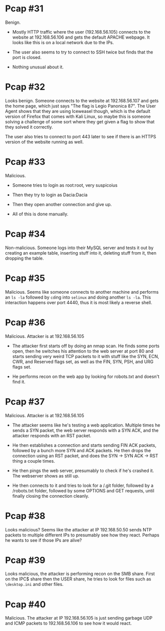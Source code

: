 # Pcap \#31

Benign.

* Mostly HTTP traffic where the user (192.168.56.105) connects to the website at 192.168.56.106 and gets the default APACHE webpage. It looks like this is on a local network due to the IPs.

* The user also seems to try to connect to SSH twice but finds that the port is closed.

* Nothing unusual about it.

# Pcap \#32

Looks benign. Someone connects to the website at 192.168.56.107 and gets the home page, which just says "The flag is Legio Panonica 87". The User Agent shows that they are using Iceweasel though, which is the default version of Firefox that comes with Kali Linux, so maybe this is someone solving a challenge of some sort where they get given a flag to show that they solved it correctly.

The user also tries to connect to port 443 later to see if there is an HTTPS version of the website running as well.

# Pcap \#33

Malicious.

* Someone tries to login as root:root, very suspicoius

* Then they try to login as Dacia:Dacia

* Then they open another connection and give up.

* All of this is done manually.

# Pcap \#34

Non-malicious. Someone logs into their MySQL server and tests it out by creating an example table, inserting stuff into it, deleting stuff from it, then dropping the table.

# Pcap \#35

Malicious. Seems like someone connects to another machine and performs an `ls -la` followed by `cd`ing into `selinux` and doing another `ls -la`. This interaction happens over port 4440, thus it is most likely a reverse shell.

# Pcap \#36

Malicious. Attacker is at 192.168.56.105

* The attacker first starts off by doing an nmap scan. He finds some ports open, then he switches his attention to the web server at port 80 and starts sending very weird TCP packets to it with stuff like the SYN, ECN, CWR, and Reserved flags set, as well as the FIN, SYN, PSH, and URG flags set.

* He performs recon on the web app by looking for robots.txt and doesn't find it.

# Pcap \#37

Malicious. Attacker is at 192.168.56.105

* The attacker seems like he's testing a web application. Multiple times he sends a SYN packet, the web server responds with a SYN ACK, and the attacker responds with an RST packet.

* He then establishes a connection and starts sending FIN ACK packets, followed by a bunch more SYN and ACK packets. He then drops the connection using an RST packet, and does the SYN -> SYN ACK -> RST thing a couple times.

* He then pings the web server, presumably to check if he's crashed it. The webserver shows as still up.

* He then connects to it and tries to look for a /.git folder, followed by a /robots.txt folder, followed by some OPTIONS and GET requests, until finally closing the connection cleanly.

# Pcap \#38

Looks malicious? Seems like the attacker at IP 192.168.50.50 sends NTP packets to multiple different IPs to presumably see how they react. Perhaps he wants to see if those IPs are alive?

# Pcap \#39

Looks malicious, the attacker is performing recon on the SMB share. First on the IPC$ share then the USER share, he tries to look for files such as `\desktop.ini` and other files.

# Pcap \#40

Malicious. The attacker at IP 192.168.56.105 is just sending garbage UDP and ICMP packets to 192.168.56.106 to see how it would react.

